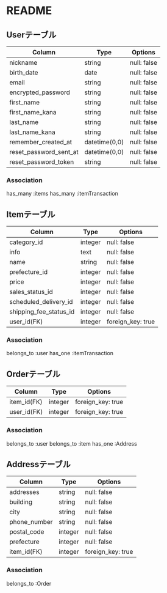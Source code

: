 # README


## Userテーブル
|Column                 |Type         |Options    |
|-----------------------|-------------|-------    |
|nickname               |string       |null: false|
|birth_date             |date         |null: false|
|email                  |string       |null: false|
|encrypted_password     |string       |null: false|
|first_name             |string       |null: false|
|first_name_kana        |string       |null: false|
|last_name              |string       |null: false|
|last_name_kana         |string       |null: false|
|remember_created_at    |datetime(0,0)|null: false|
|reset_password_sent_at |datetime(0,0)|null: false|
|reset_password_token   |string       |null: false|

### Association
has_many :items
has_many :itemTransaction



## Itemテーブル
|Column                |Type   |Options           |
|----------------------|----   |-------           |
|category_id           |integer|null: false       |
|info                  |text   |null: false       |
|name                  |string |null: false       |
|prefecture_id         |integer|null: false       |
|price                 |integer|null: false       |
|sales_status_id       |integer|null: false       |
|scheduled_delivery_id |integer|null: false       |
|shipping_fee_status_id|integer|null: false       |
|user_id(FK)           |integer|foreign_key: true |

### Association
belongs_to :user
has_one :itemTransaction


## Orderテーブル
|Column      |Type   |Options            |
|------------|-------|-------------------|
|item_id(FK) |integer| foreign_key: true |
|user_id(FK) |integer| foreign_key: true |

### Association
belongs_to :user
belongs_to :item
has_one :Address

## Addressテーブル
|Column      |Type   |Options          | 
|------------|-------|-----------------|
|addresses   |string |null: false      |
|building    |string |null: false      |
|city        |string |null: false      |
|phone_number|string |null: false      |
|postal_code |integer|null: false      |
|prefecture  |integer|null: false      |
|item_id(FK) |integer|foreign_key: true|

### Association
belongs_to :Order

